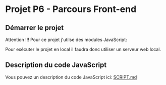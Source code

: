 # Projet P6 - Parcours Front-end

## Démarrer le projet

Attention !!! Pour ce projet j'utilse des modules JavaScript:

Pour exécuter le projet en local il faudra donc utiliser un serveur web local.

## Description du code JavaScript

Vous pouvez un description du code JavaScript ici: [SCRIPT.md](SCRIPT.md)